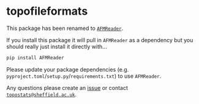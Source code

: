 # topofileformats

This package has been renamed to [`AFMReader`](https://github.com/AFM-SPM/AFMReader/).

If you install this package it will pull in `AFMReader` as a dependency but you should really just install it directly
with...

``` bash
pip install AFMReader
```

Please update your package dependencies (e.g. `pyproject.toml`/`setup.py`/`requirements.txt`) to use `AFMReader`.

Any questions please create an [issue](https://github.com/AFM-SPM/topofileformats/issues) or contact
[`topostats@sheffield.ac.uk`](mailto:topostats@sheffield.ac.uk).

